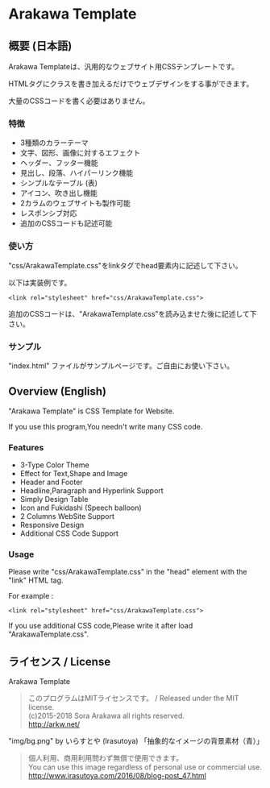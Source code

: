 # Arakawa Template
## 概要 (日本語)
Arakawa Templateは、汎用的なウェブサイト用CSSテンプレートです。

HTMLタグにクラスを書き加えるだけでウェブデザインをする事ができます。

大量のCSSコードを書く必要はありません。

### 特徴
- 3種類のカラーテーマ
- 文字、図形、画像に対するエフェクト
- ヘッダー、フッター機能
- 見出し、段落、ハイパーリンク機能
- シンプルなテーブル (表)
- アイコン、吹き出し機能
- 2カラムのウェブサイトも製作可能
- レスポンシブ対応
- 追加のCSSコードも記述可能

### 使い方
"css/ArakawaTemplate.css"をlinkタグでhead要素内に記述して下さい。

以下は実装例です。

    <link rel="stylesheet" href="css/ArakawaTemplate.css">

追加のCSSコードは、"ArakawaTemplate.css"を読み込ませた後に記述して下さい。

### サンプル
"index.html" ファイルがサンプルページです。ご自由にお使い下さい。

## Overview (English)
"Arakawa Template" is CSS Template for Website.

If you use this program,You needn't write many CSS code.

### Features
- 3-Type Color Theme
- Effect for Text,Shape and Image
- Header and Footer
- Headline,Paragraph and Hyperlink Support
- Simply Design Table
- Icon and Fukidashi (Speech balloon)
- 2 Columns WebSite Support
- Responsive Design
- Additional CSS Code Support

### Usage
Please write "css/ArakawaTemplate.css" in the "head" element with the "link" HTML tag.

For example :

    <link rel="stylesheet" href="css/ArakawaTemplate.css">

If you use additional CSS code,Please write it after load "ArakawaTemplate.css".

## ライセンス / License
Arakawa Template

>このプログラムはMITライセンスです。 / Released under the MIT license.  
>(c)2015-2018 Sora Arakawa all rights reserved.  
>http://arkw.net/

"img/bg.png" by いらすとや (Irasutoya) 「抽象的なイメージの背景素材（青）」

>個人利用、商用利用問わず無償で使用できます。  
>You can use this image regardless of personal use or commercial use.  
>http://www.irasutoya.com/2016/08/blog-post_47.html